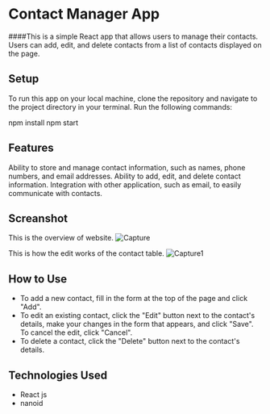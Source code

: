 # Contact Manager App

####This is a simple React app that allows users to manage their contacts. Users can add, edit, and delete contacts from a list of contacts displayed on the page.

## Setup

To run this app on your local machine, clone the repository and navigate to the project directory in your terminal. Run the following commands:

npm install
npm start


## Features
Ability to store and manage contact information, such as names, phone numbers, and email addresses.
Ability to add, edit, and delete contact information.
Integration with other application, such as email, to easily communicate with contacts.
 
 ## Screanshot
This is the overview of website.
![Capture](https://user-images.githubusercontent.com/101728039/232982291-bac15184-2755-412a-b1f9-7d2ba64c9d45.JPG)

This is how the edit works of the contact table.
![Capture1](https://user-images.githubusercontent.com/101728039/232982304-0f16294b-451e-4a6e-824c-7687d7f8f9f3.JPG)

## How to Use

- To add a new contact, fill in the form at the top of the page and click "Add".
- To edit an existing contact, click the "Edit" button next to the contact's details, make your changes in the form that appears, and click "Save". To cancel the edit, click "Cancel".
- To delete a contact, click the "Delete" button next to the contact's details.



## Technologies Used

- React js
- nanoid

